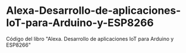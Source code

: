 # Alexa-Desarrollo-de-aplicaciones-IoT-para-Arduino-y-ESP8266
Código del libro "Alexa. Desarrollo de aplicaciones IoT para Arduino y ESP8266"
